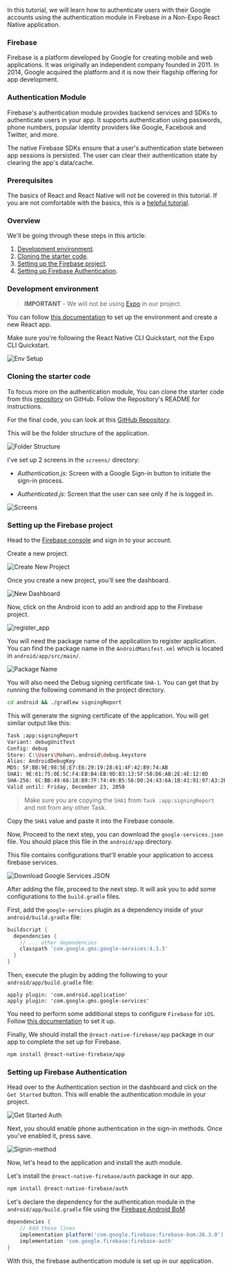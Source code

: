 In this tutorial, we will learn how to authenticate users with their Google accounts using the authentication module in Firebase in a Non-Expo React Native application.
<!--more-->

### Firebase

Firebase is a platform developed by Google for creating mobile and web applications. It was originally an independent company founded in 2011. In 2014, Google acquired the platform and it is now their flagship offering for app development.

### Authentication Module

Firebase's authentication module provides backend services and SDKs to authenticate users in your app. It supports authentication using passwords, phone numbers, popular identity providers like Google, Facebook and Twitter, and more.

The native Firebase SDKs ensure that a user's authentication state between app sessions is persisted. The user can clear their authentication state by clearing the app's data/cache.

### Prerequisites

The basics of React and React Native will not be covered in this tutorial. If you are not comfortable with the basics, this is a [helpful tutorial](https://reactnative.dev/docs/tutorial).

### Overview

We'll be going through these steps in this article:

1. [Development environment](#development-environment).
2. [Cloning the starter code](#cloning-the-starter-code).
3. [Setting up the Firebase project](#setting-up-the-firebase-project).
4. [Setting up Firebase Authentication](#setting-up-firebase-authentication).

### Development environment

> **IMPORTANT** - We will not be using [Expo](https://expo.io/) in our project.

You can follow [this documentation](https://reactnative.dev/docs/environment-setup) to set up the environment and create a new React app.

Make sure you're following the React Native CLI Quickstart, not the Expo CLI Quickstart.

![Env Setup](env_setup.png)

### Cloning the starter code

To focus more on the authentication module, You can clone the starter code from this [repository](https://github.com/zolomohan/rn-firebase-phone-auth-starter) on GitHub. Follow the Repository's README for instructions.

For the final code, you can look at this [GitHub Repository](https://github.com/zolomohan/rn-firebase-phone-auth).

This will be the folder structure of the application.

![Folder Structure](folder_structure.png)

I've set up 2 screens in the `screens/` directory:

- _Authentication.js_: Screen with a Google Sign-in button to initiate the sign-in process.

- _Authenticated.js_: Screen that the user can see only if he is logged in.

![Screens](screens.jpg)

### Setting up the Firebase project

Head to the [Firebase console](console.firebase.google.com/u/0/) and sign in to your account.

Create a new project.

![Create New Project](firebase_new.png)

Once you create a new project, you'll see the dashboard.

![New Dashboard](new_dashboard.png)

Now, click on the Android icon to add an android app to the Firebase project.

![register_app](register_app.png)

You will need the package name of the application to register application. You can find the package name in the `AndroidManifest.xml` which is located in `android/app/src/main/`.

![Package Name](package_name.png)

You will also need the Debug signing certificate `SHA-1`. You can get that by running the following command in the project directory.

```bash
cd android && ./gradlew signingReport
```

This will generate the signing certificate of the application. You will get similar output like this:

```bash
Task :app:signingReport
Variant: debugUnitTest
Config: debug
Store: C:\Users\Mohan\.android\debug.keystore
Alias: AndroidDebugKey
MD5: 5F:BB:9E:98:5E:E7:E6:29:19:28:61:4F:42:B9:74:AB
SHA1: 9E:61:75:0E:5C:F4:EB:B4:EB:9D:B3:13:5F:50:D6:AB:2E:4E:12:0D
SHA-256: 6C:BB:49:66:18:B9:7F:74:49:B5:56:D0:24:43:6A:1B:41:91:97:A3:2E:7C:4A:6E:59:40:8F:5C:74:6F:CC:93
Valid until: Friday, December 23, 2050
```

> Make sure you are copying the `SHA1` from `Task :app:signingReport` and not from any other Task.

Copy the `SHA1` value and paste it into the Firebase console.

Now, Proceed to the next step, you can download the `google-services.json` file. You should place this file in the `android/app` directory.

This file contains configurations that'll enable your application to access firebase services.

![Download Google Services JSON](download_services.json.png)

After adding the file, proceed to the next step. It will ask you to add some configurations to the `build.gradle` files.

First, add the `google-services` plugin as a dependency inside of your `android/build.gradle` file:

```gradle
buildscript {
  dependencies {
    // ... other dependencies
    classpath 'com.google.gms:google-services:4.3.3'
  }
}
```

Then, execute the plugin by adding the following to your `android/app/build.gradle` file:

```Gradle
apply plugin: 'com.android.application'
apply plugin: 'com.google.gms.google-services'
```

You need to perform some additional steps to configure `Firebase` for `iOS`. Follow [this documentation](https://rnfirebase.io/#3-ios-setup) to set it up.

Finally, We should install the `@react-native-firebase/app` package in our app to complete the set up for Firebase.

```bash
npm install @react-native-firebase/app
```

### Setting up Firebase Authentication

Head over to the Authentication section in the dashboard and click on the `Get Started` button. This will enable the authentication module in your project.

![Get Started Auth](auth_get_starterd.png)

Next, you should enable phone authentication in the sign-in methods. Once you've enabled it, press save.

![Signin-method](google-enable.png)

Now, let's head to the application and install the auth module.

Let's install the `@react-native-firebase/auth` package in our app.

```bash
npm install @react-native-firebase/auth
```

Let's declare the dependency for the authentication module in the `android/app/build.gradle` file using the [Firebase Android BoM](https://firebase.google.com/docs/android/learn-more?authuser=0#bom)

```gradle
dependencies {
    // Add these lines
    implementation platform('com.google.firebase:firebase-bom:26.3.0')
    implementation 'com.google.firebase:firebase-auth'
}
```

With this, the firebase authentication module is set up in our application.
